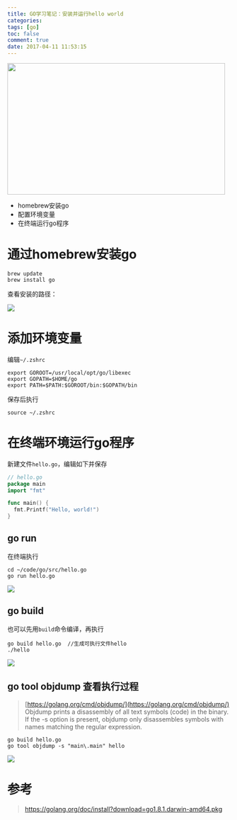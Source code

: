 ```yaml
---
title: GO学习笔记：安装并运行hello world
categories:
tags: [go]
toc: false
comment: true
date: 2017-04-11 11:53:15
---
```


<img src="http://o9xbyqajf.bkt.clouddn.com/20170411149188484167726.png" width="492" height="297"/>

- homebrew安装go
- 配置环境变量
- 在终端运行go程序


<!--more-->

# 通过homebrew安装go

```
brew update
brew install go
```

查看安装的路径：

<img src="http://o9xbyqajf.bkt.clouddn.com/20170727150113573556935.png" />

# 添加环境变量

编辑`~/.zshrc`

```
export GOROOT=/usr/local/opt/go/libexec
export GOPATH=$HOME/go
export PATH=$PATH:$GOROOT/bin:$GOPATH/bin
```
保存后执行

```
source ~/.zshrc
```


# 在终端环境运行go程序

新建文件`hello.go`，编辑如下并保存
``` go ~/code/go/src/hello.go
// hello.go
package main
import "fmt"

func main() {
  fmt.Printf("Hello, world!")
}
```

## go run
在终端执行
```
cd ~/code/go/src/hello.go
go run hello.go
```
<img src="http://o9xbyqajf.bkt.clouddn.com/20170727150113791458287.png"/>


## go build
也可以先用`build`命令编译，再执行

```
go build hello.go  //生成可执行文件hello
./hello
```

<img src="http://o9xbyqajf.bkt.clouddn.com/20170727150114608372047.png" />


## go tool objdump 查看执行过程

>[https://golang.org/cmd/objdump/](https://golang.org/cmd/objdump/)
> Objdump prints a disassembly of all text symbols (code) in the binary. If the -s option is present, objdump only disassembles symbols with names matching the regular expression.

```
go build hello.go
go tool objdump -s "main\.main" hello
```

<img src="http://o9xbyqajf.bkt.clouddn.com/20170727150114621467973.png" />

# 参考
>https://golang.org/doc/install?download=go1.8.1.darwin-amd64.pkg

